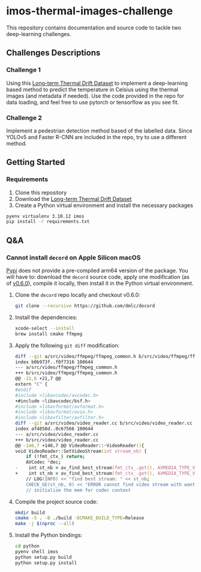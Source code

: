 # imos-thermal-images-challenge

This repository contains documentation and source code to tackle two deep-learning
challenges.

## Challenges Descriptions

### Challenge 1

Using this
[Long-term Thermal Drift Dataset](https://www.kaggle.com/datasets/ivannikolov/longterm-thermal-drift-dataset)
to implement a deep-learning based method to predict the temperature in Celsius using
the thermal images (and metadata if needed). Use the code provided in the repo for data
loading, and feel free to use pytorch or tensorflow as you see fit.

### Challenge 2

Implement a pedestrian detection method based of the labelled data. Since YOLOv5 and
Faster R-CNN are included in the repo, try to use a different method.

## Getting Started

### Requirements

1. Clone this repository
2. Download the
[Long-term Thermal Drift Dataset](https://www.kaggle.com/datasets/ivannikolov/longterm-thermal-drift-dataset)
3. Create a Python virtual environment and install the necessary packages

```bash
pyenv virtualenv 3.10.12 imos
pip install -r requirements.txt
```

## Q&A

### Cannot install `decord` on Apple Silicon macOS

[Pypi](https://pypi.org/project/decord/#files) does not provide a pre-compiled arm64
version of the package. You will have to: download the `decord` source code, apply one
modification (as of [v0.6.0](https://github.com/dmlc/decord/releases/tag/v0.6.0)),
compile it locally, then install it in the Python virtual environment.

1. Clone the `decord` repo locally and checkout v0.6.0:

    ```zsh
    git clone --recursive https://github.com/dmlc/decord
    ```

2. Install the dependencies:

    ```zsh
    xcode-select --install
    brew install cmake ffmpeg
    ```

3. Apply the following `git diff` modification:

    ```zsh
    diff --git a/src/video/ffmpeg/ffmpeg_common.h b/src/video/ffmpeg/ffmpeg_common.h
    index b0b973f..f0f7316 100644
    --- a/src/video/ffmpeg/ffmpeg_common.h
    +++ b/src/video/ffmpeg/ffmpeg_common.h
    @@ -21,6 +21,7 @@
    extern "C" {
    #endif
    #include <libavcodec/avcodec.h>
    +#include <libavcodec/bsf.h>
    #include <libavformat/avformat.h>
    #include <libavformat/avio.h>
    #include <libavfilter/avfilter.h>
    diff --git a/src/video/video_reader.cc b/src/video/video_reader.cc
    index af4858d..0c67566 100644
    --- a/src/video/video_reader.cc
    +++ b/src/video/video_reader.cc
    @@ -146,7 +146,7 @@ VideoReader::~VideoReader(){
    void VideoReader::SetVideoStream(int stream_nb) {
        if (!fmt_ctx_) return;
        AVCodec *dec;
    -    int st_nb = av_find_best_stream(fmt_ctx_.get(), AVMEDIA_TYPE_VIDEO, stream_nb, -1, &dec, 0);
    +    int st_nb = av_find_best_stream(fmt_ctx_.get(), AVMEDIA_TYPE_VIDEO, stream_nb, -1, (const AVCodec **)&dec, 0);
        // LOG(INFO) << "find best stream: " << st_nb;
        CHECK_GE(st_nb, 0) << "ERROR cannot find video stream with wanted index: " << stream_nb;
        // initialize the mem for codec context
    ```

4. Compile the project source code:

    ```zsh
    mkdir build
    cmake -S . -B ./build -DCMAKE_BUILD_TYPE=Release
    make -j $(nproc --all)
    ```

5. Install the Python bindings:

    ```zsh
    cd python
    pyenv shell imos
    python setup.py build
    python setup.py install
    ```
